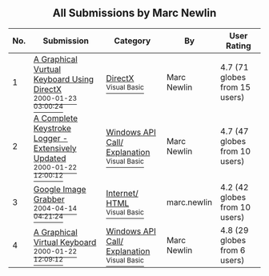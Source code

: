 ﻿<div align="center">

## All Submissions by Marc Newlin

</div>

No.  | Submission | Category | By   | User Rating
---- | ---------- | -------- | ---- | -----------
1 | [A  Graphical  Vurtual  Keyboard  Using  DirectX<br /><sup>2000-01-23 03:00:24</sup>](https://github.com/Planet-Source-Code/marc-newlin-a-graphical-vurtual-keyboard-using-directx__1-5649) | [DirectX<br /><sup>Visual Basic</sup>](../ByCategory/directx__1-44.md) | Marc Newlin | 4.7 (71 globes from 15 users)
2 | [A Complete Keystroke Logger \-  Extensively Updated<br /><sup>2000-01-22 12:00:12</sup>](https://github.com/Planet-Source-Code/marc-newlin-a-complete-keystroke-logger-extensively-updated__1-4167) | [Windows API Call/ Explanation<br /><sup>Visual Basic</sup>](../ByCategory/windows-api-call-explanation__1-39.md) | Marc Newlin | 4.7 (47 globes from 10 users)
3 | [Google Image Grabber<br /><sup>2004-04-14 04:21:24</sup>](https://github.com/Planet-Source-Code/marc-newlin-google-image-grabber__1-53144) | [Internet/ HTML<br /><sup>Visual Basic</sup>](../ByCategory/internet-html__1-34.md) | marc\.newlin | 4.2 (42 globes from 10 users)
4 | [A Graphical Virtual Keyboard<br /><sup>2000-01-22 12:09:12</sup>](https://github.com/Planet-Source-Code/marc-newlin-a-graphical-virtual-keyboard__1-5627) | [Windows API Call/ Explanation<br /><sup>Visual Basic</sup>](../ByCategory/windows-api-call-explanation__1-39.md) | Marc Newlin | 4.8 (29 globes from 6 users)
